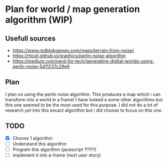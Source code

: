 # Plan for world / map generation algorithm (WIP)

## Usefull sources 
- https://www.redblobgames.com/maps/terrain-from-noise/
- https://rtouti.github.io/graphics/perlin-noise-algorithm
- https://medium.com/nerd-for-tech/generating-digital-worlds-using-perlin-noise-5d11237c29e9

## Plan
I plan on using the perlin noise algorithm. This produces a map which i can transform into a world in a frame! I have looked a some other algorithms but this one seemed to be the most used for this purpose. I did not do a lot of research *yet* into this excact algorithm but i did choose to focus on this one.

## TODO
- [x] Choose 1 algorithm
- [ ] Understand this algorithm
- [ ] Program this algorithm (javascript ?!?!?!)
- [ ] Implement it into a-frame (next user story)